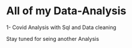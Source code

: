 # All of my Data-Analysis

1- Covid Analysis with Sql and Data cleaning


Stay tuned for seing another Analysis

